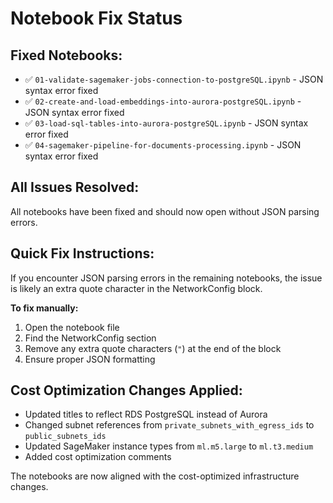 # Notebook Fix Status

## Fixed Notebooks:
- ✅ `01-validate-sagemaker-jobs-connection-to-postgreSQL.ipynb` - JSON syntax error fixed
- ✅ `02-create-and-load-embeddings-into-aurora-postgreSQL.ipynb` - JSON syntax error fixed
- ✅ `03-load-sql-tables-into-aurora-postgreSQL.ipynb` - JSON syntax error fixed
- ✅ `04-sagemaker-pipeline-for-documents-processing.ipynb` - JSON syntax error fixed

## All Issues Resolved:
All notebooks have been fixed and should now open without JSON parsing errors. 

## Quick Fix Instructions:
If you encounter JSON parsing errors in the remaining notebooks, the issue is likely an extra quote character in the NetworkConfig block. 

**To fix manually:**
1. Open the notebook file
2. Find the NetworkConfig section 
3. Remove any extra quote characters (`"`) at the end of the block
4. Ensure proper JSON formatting

## Cost Optimization Changes Applied:
- Updated titles to reflect RDS PostgreSQL instead of Aurora
- Changed subnet references from `private_subnets_with_egress_ids` to `public_subnets_ids`
- Updated SageMaker instance types from `ml.m5.large` to `ml.t3.medium`
- Added cost optimization comments

The notebooks are now aligned with the cost-optimized infrastructure changes.
